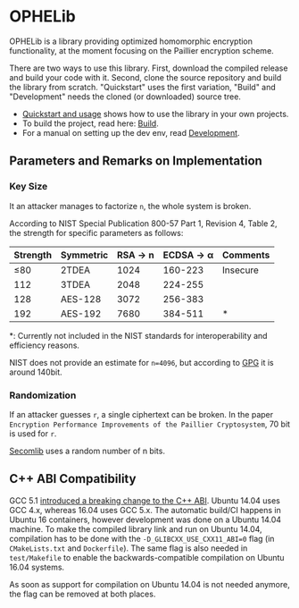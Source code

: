 # OPHELib

OPHELib is a library providing optimized homomorphic encryption functionality, at the moment focusing on the Paillier encryption scheme.

There are two ways to use this library.
First, download the compiled release and build your code with it.
Second, clone the source repository and build the library from scratch. "Quickstart" uses the first variation, "Build" and "Development" needs the cloned (or downloaded) source tree.

* [Quickstart and usage](QUICKSTART.md) shows how to use the library in your own projects.
* To build the project, read here: [Build](BUILD.md).
* For a manual on setting up the dev env, read [Development](DEVELOPMENT.md).

## Parameters and Remarks on Implementation
### Key Size
It an attacker manages to factorize `n`, the whole system is broken.

According to NIST Special Publication 800-57 Part 1, Revision 4, Table 2, the strength
for specific parameters as follows:

| Strength | Symmetric | RSA -> n | ECDSA -> α | Comments |
|----------|-----------|----------|------------|----------|
| ≤80      | 2TDEA     | 1024     | 160-223    | Insecure |
| 112      | 3TDEA     | 2048     | 224-255    |          |
| 128      | AES-128   | 3072     | 256-383    |          |
| 192      | AES-192   | 7680     | 384-511    | *        |

*: Currently not included in the NIST standards for interoperability and
efficiency reasons.

NIST does not provide an estimate for `n=4096`, but according to [GPG](https://www.gnupg.org/faq/gnupg-faq.html#please_use_ecc) it is around 140bit.

### Randomization
If an attacker guesses `r`, a single ciphertext can be broken. In the paper `Encryption Performance Improvements of the Paillier Cryptosystem`, 70 bit is used for `r`.

[Secomlib](https://github.com/mihaitodor/SeComLib) uses a random number of n bits.

## C++ ABI Compatibility
GCC 5.1 [introduced a breaking change to the C++ ABI](https://gcc.gnu.org/onlinedocs/gcc-5.2.0/libstdc++/manual/manual/using_dual_abi.html). Ubuntu 14.04 uses GCC 4.x, whereas 16.04 uses GCC 5.x. The automatic build/CI happens in Ubuntu 16 containers, however development was done on a Ubuntu 14.04 machine. To make the compiled library link and run on Ubuntu 14.04, compilation has to be done with the `-D_GLIBCXX_USE_CXX11_ABI=0` flag (in `CMakeLists.txt` and `Dockerfile`). The same flag is also needed in `test/Makefile` to enable the backwards-compatible compilation on Ubuntu 16.04 systems.

As soon as support for compilation on  Ubuntu 14.04 is not needed anymore, the flag can be removed at both places.

